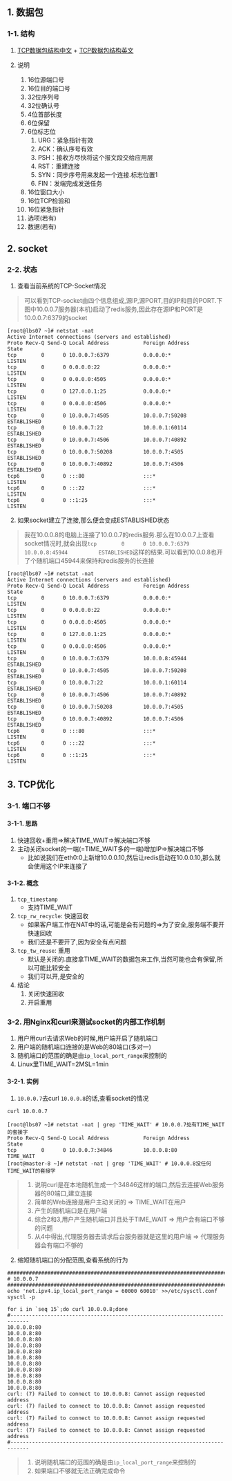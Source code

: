 ## 1. 数据包
### 1-1. 结构
1. [TCP数据包结构中文](https://img-blog.csdn.net/20130629171810234?watermark/2/text/aHR0cDovL2Jsb2cuY3Nkbi5uZXQvZnp6bW91c2U=/font/5a6L5L2T/fontsize/400/fill/I0JBQkFCMA==/dissolve/70/gravity/Center) + [TCP数据包结构英文](https://img-blog.csdn.net/20130629171829718?watermark/2/text/aHR0cDovL2Jsb2cuY3Nkbi5uZXQvZnp6bW91c2U=/font/5a6L5L2T/fontsize/400/fill/I0JBQkFCMA==/dissolve/70/gravity/Center)

2. 说明
    1. 16位源端口号
    2. 16位目的端口号
    3. 32位序列号
    4. 32位确认号
    5. 4位首部长度
    6. 6位保留
    7. 6位标志位
        1. URG：紧急指针有效
        2. ACK：确认序号有效
        3. PSH：接收方尽快将这个报文段交给应用层
        4. RST：重建连接
        5. SYN：同步序号用来发起一个连接.标志位置1
        6. FIN：发端完成发送任务
    8. 16位窗口大小
    9. 16位TCP检验和
    10. 16位紧急指针
    11. 选项(若有)
    12. 数据(若有)


## 2. socket
### 2-2. 状态
1. 查看当前系统的TCP-Socket情况
> 可以看到TCP-socket由四个信息组成,源IP,源PORT,目的IP和目的PORT.下图中10.0.0.7服务器(本机)启动了redis服务,因此存在源IP和PORT是10.0.0.7:6379的socket
```
[root@lbs07 ~]# netstat -nat
Active Internet connections (servers and established)
Proto Recv-Q Send-Q Local Address           Foreign Address         State      
tcp        0      0 10.0.0.7:6379           0.0.0.0:*               LISTEN     
tcp        0      0 0.0.0.0:22              0.0.0.0:*               LISTEN     
tcp        0      0 0.0.0.0:4505            0.0.0.0:*               LISTEN     
tcp        0      0 127.0.0.1:25            0.0.0.0:*               LISTEN     
tcp        0      0 0.0.0.0:4506            0.0.0.0:*               LISTEN     
tcp        0      0 10.0.0.7:4505           10.0.0.7:50208          ESTABLISHED
tcp        0      0 10.0.0.7:22             10.0.0.1:60114          ESTABLISHED
tcp        0      0 10.0.0.7:4506           10.0.0.7:40892          ESTABLISHED
tcp        0      0 10.0.0.7:50208          10.0.0.7:4505           ESTABLISHED
tcp        0      0 10.0.0.7:40892          10.0.0.7:4506           ESTABLISHED
tcp6       0      0 :::80                   :::*                    LISTEN     
tcp6       0      0 :::22                   :::*                    LISTEN     
tcp6       0      0 ::1:25                  :::*                    LISTEN     
```
2. 如果socket建立了连接,那么便会变成ESTABLISHED状态
> 我在10.0.0.8的电脑上连接了10.0.0.7的redis服务.那么在10.0.0.7上查看socket情况时,就会出现`tcp        0      0 10.0.0.7:6379           10.0.0.8:45944          ESTABLISHED`这样的结果.可以看到10.0.0.8也开了个随机端口45944来保持和redis服务的长连接
```
[root@lbs07 ~]# netstat -nat
Active Internet connections (servers and established)
Proto Recv-Q Send-Q Local Address           Foreign Address         State      
tcp        0      0 10.0.0.7:6379           0.0.0.0:*               LISTEN     
tcp        0      0 0.0.0.0:22              0.0.0.0:*               LISTEN     
tcp        0      0 0.0.0.0:4505            0.0.0.0:*               LISTEN     
tcp        0      0 127.0.0.1:25            0.0.0.0:*               LISTEN     
tcp        0      0 0.0.0.0:4506            0.0.0.0:*               LISTEN     
tcp        0      0 10.0.0.7:6379           10.0.0.8:45944          ESTABLISHED
tcp        0      0 10.0.0.7:4505           10.0.0.7:50208          ESTABLISHED
tcp        0      0 10.0.0.7:22             10.0.0.1:60114          ESTABLISHED
tcp        0      0 10.0.0.7:4506           10.0.0.7:40892          ESTABLISHED
tcp        0      0 10.0.0.7:50208          10.0.0.7:4505           ESTABLISHED
tcp        0      0 10.0.0.7:40892          10.0.0.7:4506           ESTABLISHED
tcp6       0      0 :::80                   :::*                    LISTEN     
tcp6       0      0 :::22                   :::*                    LISTEN     
tcp6       0      0 ::1:25                  :::*                    LISTEN     
```

## 3. TCP优化
### 3-1. 端口不够
#### 3-1-1. 思路
1. 快速回收+重用=>解决TIME_WAIT=>解决端口不够
2. 主动关闭socket的一端(=TIME_WAIT多的一端)增加IP=>解决端口不够
    + 比如说我们在eth0:0上新增10.0.0.10,然后让redis启动在10.0.0.10,那么就会使用这个IP来连接了
#### 3-1-2. 概念
1. `tcp_timestamp`
    + 支持TIME_WAIT
2. `tcp_rw_recycle`: 快速回收
    + 如果客户端工作在NAT中的话,可能是会有问题的=>为了安全,服务端不要开快速回收
    + 我们还是不要开了,因为安全有点问题
3. `tcp_tw_reuse`: 重用
    + 默认是关闭的.直接拿TIME_WAIT的数据包来工作,当然可能也会有保留,所以可能比较安全
    + 我们可以开,是安全的
4. 结论
    1. 关闭快速回收
    2. 开启重用
    
### 3-2. 用Nginx和curl来测试socket的内部工作机制
1. 用户用curl去请求Web的时候,用户端开启了随机端口
2. 用户端的随机端口连接的是Web的80端口(多对一)
3. 随机端口的范围的确是由`ip_local_port_range`来控制的
4. Linux里TIME_WAIT=2MSL=1min
#### 3-2-1. 实例
1. `10.0.0.7`去curl `10.0.0.8`的话,查看socket的情况
```
curl 10.0.0.7

[root@lbs07 ~]# netstat -nat | grep 'TIME_WAIT' # 10.0.0.7处有TIME_WAIT的套接字
Proto Recv-Q Send-Q Local Address           Foreign Address         State      
tcp        0      0 10.0.0.7:34846          10.0.0.8:80             TIME_WAIT  
[root@master-8 ~]# netstat -nat | grep 'TIME_WAIT' # 10.0.0.8没任何TIME_WAIT的套接字
```
> 1. 说明curl是在本地随机生成一个34846这样的端口,然后去连接Web服务器的80端口,建立连接
> 2. 简单的Web连接是用户主动关闭的 => TIME_WAIT在用户
> 3. 产生的随机端口是在用户端
> 4. 综合2和3,用户产生随机端口并且处于TIME_WAIT => 用户会有端口不够的问题
> 5. 从4中得出,代理服务器去请求后台服务器就是这里的用户端 => 代理服务器会有端口不够的

2. 缩短随机端口的分配范围,查看系统的行为
```
############################################################################
# 10.0.0.7
############################################################################
echo 'net.ipv4.ip_local_port_range = 60000 60010' >>/etc/sysctl.conf
sysctl -p

for i in `seq 15`;do curl 10.0.0.8;done
#----------------------------------------------------------------------------
10.0.0.8:80
10.0.0.8:80
10.0.0.8:80
10.0.0.8:80
10.0.0.8:80
10.0.0.8:80
10.0.0.8:80
10.0.0.8:80
10.0.0.8:80
10.0.0.8:80
10.0.0.8:80
curl: (7) Failed to connect to 10.0.0.8: Cannot assign requested address
curl: (7) Failed to connect to 10.0.0.8: Cannot assign requested address
curl: (7) Failed to connect to 10.0.0.8: Cannot assign requested address
curl: (7) Failed to connect to 10.0.0.8: Cannot assign requested address
#----------------------------------------------------------------------------
```
> 1. 说明随机端口的范围的确是由`ip_local_port_range`来控制的
> 2. 如果端口不够就无法正确完成命令
